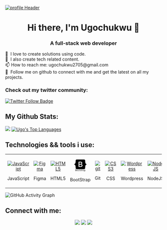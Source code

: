 [![profile Header](https://user-images.githubusercontent.com/78768678/203291722-79f749c3-467f-4b18-8036-921624e20cca.png)](https://github.com/techjuggernaut)

<h1 align="center">Hi there, I'm Ugochukwu 👋</h1>
<h3 align="center">A full-stack web developer</h3>
 👀 &nbsp;I love to create solutions using code.
<br/>
🙂 &nbsp;I also create tech related content.
<br/>
📫 How to reach me: ugochukwu2705@gmail.com
<br />
 💞️ &nbsp;Follow me on github to connect with me and get the latest on all my projects.
<h3>Check out my twitter community: </h3>
<a href="https://twitter.com/ugothedev">
<img src="https://img.shields.io/twitter/follow/ugothedev?color=0F182A&logo=twitter&style=for-the-badge" alt="Twitter Follow Badge"/></a> <br />


## My Github Stats:
<a href="http://www.github.com/ugothedev"><img width="47%" src="https://github-readme-streak-stats.herokuapp.com/?user=ugothedev&stroke=ffffff&background=1d2a3a&ring=5BCDEC&fire=5BCDEC&currStreakNum=ffffff&currStreakLabel=5BCDEC&sideNums=ffffff&sideLabels=ffffff&dates=ffffff&hide_border=true" /></a>
<a href="https://github.com/ugothedev"><img alt="Ugo's Top Languages" width="47%" src="https://github-readme-stats.vercel.app/api/top-langs/?username=ugothedev&langs_count=8&count_private=true&layout=compact&theme=react&hide_border=true&bg_color=1d2a3a"/></a>


## Technologies && tools i use:
<table>
  <tr>
    <td>
      <p align="center">
        <a href="https://developer.mozilla.org/en-US/docs/Web/JavaScript" target="_blank" rel="noreferrer">
          <img src="https://raw.githubusercontent.com/danielcranney/readme-generator/main/public/icons/skills/javascript-colored.svg" width="36" height="36" alt="JavaScript" />
        </a>
        <p align="center">JavaScript</p>
      </p>
    </td>
       <td>
      <p align="center">
        <a href="https://www.figma.com/" target="_blank" rel="noreferrer">
          <img src="https://raw.githubusercontent.com/danielcranney/readme-generator/main/public/icons/skills/figma-colored.svg" width="36" height="36" alt="Figma" />
        </a>
        <p align="center">Figma</p>
      </p>
    </td>
    <td>
      <p align="center">
        <a href="https://developer.mozilla.org/en-US/docs/Glossary/HTML5" target="_blank" rel="noreferrer">
          <img src="https://raw.githubusercontent.com/danielcranney/readme-generator/main/public/icons/skills/html5-colored.svg" width="36" height="36" alt="HTML5" />
        </a>
        <p align="center">HTML5</p>
      </p>
    </td>
     <td>            
      <p align="center">
        <a href="https://getbootstrap.com" target="_blank" rel="noreferrer">
          <img src="https://raw.githubusercontent.com/devicons/devicon/master/icons/bootstrap/bootstrap-plain-wordmark.svg" alt="bootstrap" width="40" height="40"/>
      </a>
        <p align="center">BootStrap</p>
      </p>
    </td>
    <td>
      <p align="center">
        <a href="https://git-scm.com/" target="_blank" rel="noreferrer">
          <img src="https://www.vectorlogo.zone/logos/git-scm/git-scm-icon.svg" alt="git" width="40" height="40"/>
      </a>
        <p align="center">Git</p>
      </p>
    </td>
    <td>
      <p align="center">
        <a href="https://www.w3.org/TR/CSS/#css" target="_blank" rel="noreferrer">
          <img src="https://raw.githubusercontent.com/danielcranney/readme-generator/main/public/icons/skills/css3-colored.svg" width="36" height="36" alt="CSS3" />
      </a>
        <p align="center">CSS</p>
      </p>
    </td>
     <td>      
      <p align="center">
        <a href="https://wordpress.org/" target="_blank" rel="noreferrer">
          <img src="https://cdn-icons-png.flaticon.com/512/174/174881.png" width="36" height="36" alt="Wordpress" />
        </a>
        <p align="center">Wordpress</p>
      </p>
    </td>
    <td>            
      <p align="center">
        <a href="https://nodejs.org/en/" target="_blank" rel="noreferrer">
        <img src="https://raw.githubusercontent.com/danielcranney/readme-generator/main/public/icons/skills/nodejs-colored.svg" width="36" height="36" alt="NodeJS" />
      </a>
        <p align="center">NodeJS</p>
      </p>
    </td>
    <td>           
      <p align="center">
        <a href="https://expressjs.com/" target="_blank" rel="noreferrer">
          <img src="https://raw.githubusercontent.com/danielcranney/readme-generator/main/public/icons/skills/express-colored.svg" width="36" height="36" alt="Express"/>
        </a>
        <p align="center">ExpressJS</p>
      </p>
    </td>
      <td>             
      <p align="center">
        <a href="https://www.mongodb.com/" target="_blank" rel="noreferrer">
          <img src="https://raw.githubusercontent.com/danielcranney/readme-generator/main/public/icons/skills/mongodb-colored.svg" width="36" height="36" alt="MongoDB"/>
       </a>
        <p align="center">MongoDB</p>
      </p>
    </td>
    <td>
      <p align="center">
        <a href="https://reactjs.org/" target="_blank" rel="noreferrer">
          <img src="https://raw.githubusercontent.com/danielcranney/readme-generator/main/public/icons/skills/react-colored.svg" width="36" height="36" alt="React" />
        </a>
        <p align="center">React</p>
      </p>
    </td>
    <td>           
      <p align="center">
        <a href="https://www.adobe.com/uk/products/xd.html" target="_blank" rel="noreferrer">
          <img src="https://raw.githubusercontent.com/danielcranney/readme-generator/main/public/icons/skills/xd-colored.svg" width="36" height="36" alt="XD" />
      </a>
        <p align="center">Adobe XD</p>
      </p>
    </td>
  </tr>
</table>



![GitHub Activity Graph](https://activity-graph.herokuapp.com/graph?username=ugothedev&bg_color=1d2a3a&color=5BCDEC&line=5BCDEC&point=FFFFFF&hide_border=true)

## Connect with me:

<p align="center">
<a href = "https://www.linkedin.com/in/ugothedev"><img src="https://img.icons8.com/fluent/48/000000/linkedin.png"/></a>
<a href = "https://twitter.com/ugothedev"><img src="https://img.icons8.com/fluent/48/000000/twitter.png"/></a>
<a href = "https://www.instagram.com/ugothedev"><img src="https://img.icons8.com/fluent/48/000000/instagram-new.png"/></a>
</p>

<!---
ugothedev/ugothedev is a ✨ special ✨ repository because its `README.md` (this file) appears on your GitHub profile.
You can click the Preview link to take a look at your changes.
--->
